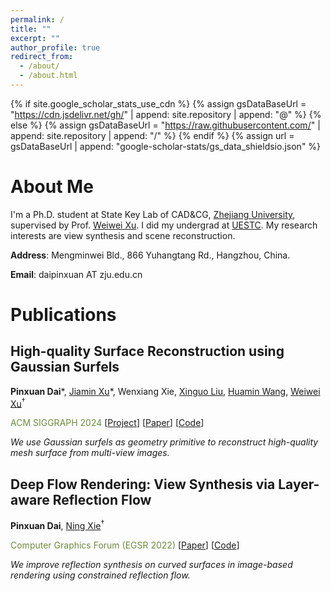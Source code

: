 ```yaml
---
permalink: /
title: ""
excerpt: ""
author_profile: true
redirect_from: 
  - /about/
  - /about.html
---
```


{% if site.google_scholar_stats_use_cdn %}
{% assign gsDataBaseUrl = "https://cdn.jsdelivr.net/gh/" | append: site.repository | append: "@" %}
{% else %}
{% assign gsDataBaseUrl = "https://raw.githubusercontent.com/" | append: site.repository | append: "/" %}
{% endif %}
{% assign url = gsDataBaseUrl | append: "google-scholar-stats/gs_data_shieldsio.json" %}

<span class='anchor' id='about-me'></span>

# About Me 
I'm a Ph.D. student at State Key Lab of CAD&CG, [Zhejiang University](https://www.zju.edu.cn/english/), supervised by Prof. [Weiwei Xu](http://www.cad.zju.edu.cn/home/weiweixu/index.htm). I did my undergrad at [UESTC](https://en.uestc.edu.cn/). My research interests are view synthesis and scene reconstruction.

**Address**: Mengminwei Bld., 866 Yuhangtang Rd., Hangzhou, China.

**Email**: daipinxuan AT zju.edu.cn


<!-- # 🔥 News
- *2022.02*: &nbsp;🎉🎉 Lorem ipsum dolor sit amet, consectetur adipiscing elit. Vivamus ornare aliquet ipsum, ac tempus justo dapibus sit amet. 
- *2022.02*: &nbsp;🎉🎉 Lorem ipsum dolor sit amet, consectetur adipiscing elit. Vivamus ornare aliquet ipsum, ac tempus justo dapibus sit amet.  -->

<span class='anchor' id='publication'></span>

# Publications
<div class='paper-box'>
<!-- <div class='paper-box-image'><div><img src='' alt="sym" width="100%"></div></div> -->
<div class='paper-box-text' markdown="1">

## High-quality Surface Reconstruction using Gaussian Surfels

**Pinxuan Dai**\*, 
[Jiamin Xu](https://superxjm.github.io/)\*,
Wenxiang Xie,
[Xinguo Liu](http://www.cad.zju.edu.cn/home/xgliu/"),
[Huamin Wang](https://wanghmin.github.io/index.html),
[Weiwei Xu](http://www.cad.zju.edu.cn/home/weiweixu/index.htm)<sup>†</sup>


<span style="color: rgb(110, 140, 60);">ACM SIGGRAPH 2024</span>
\[[Project](https://turandai.github.io/projects/gaussian_surfels/)\]
\[[Paper]()\]
\[[Code]()\]

*We use Gaussian surfels as geometry primitive to reconstruct high-quality mesh surface from multi-view images.*
</div>
</div>
<div class='paper-box'>
<!-- <div class='paper-box-image'><div><img src='' alt="sym" width="100%"></div></div> -->
<div class='paper-box-text' markdown="1">

## Deep Flow Rendering: View Synthesis via Layer-aware Reflection Flow

**Pinxuan Dai**, [Ning Xie](http://www.xielab.cn/index.html)<sup>†</sup>

<span style="color: rgb(110, 140, 60);">Computer Graphics Forum (EGSR 2022)</span>
\[[Paper](https://diglib.eg.org/bitstream/handle/10.1111/cgf14593/v41i4pp139-148.pdf)\]
\[[Code](https://github.com/turandai/dfr)\]

*We improve reflection synthesis on curved surfaces in image-based rendering using constrained reflection flow.*
</div>
</div>


<!-- # 🎖 Honors and Awards
- *2021.10* Lorem ipsum dolor sit amet, consectetur adipiscing elit. Vivamus ornare aliquet ipsum, ac tempus justo dapibus sit amet. 
- *2021.09* Lorem ipsum dolor sit amet, consectetur adipiscing elit. Vivamus ornare aliquet ipsum, ac tempus justo dapibus sit amet.  -->

<!-- # 📖 Educations
- *2019.06 - now*, edu1 
- *2015.09 - 2019.06*, edu2 -->

<!-- # 💬 Invited Talks
- *2021.06*, Lorem ipsum dolor sit amet, consectetur adipiscing elit. Vivamus ornare aliquet ipsum, ac tempus justo dapibus sit amet. 
- *2021.03*, Lorem ipsum dolor sit amet, consectetur adipiscing elit. Vivamus ornare aliquet ipsum, ac tempus justo dapibus sit amet.  \| [\[video\]](https://github.com/) -->

<!-- # 💻 Internships
- *2019.05 - 2020.02*, [Lorem](https://github.com/), China. -->